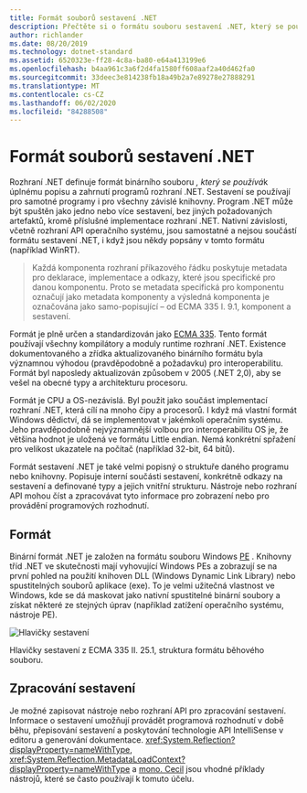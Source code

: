 ```yaml
---
title: Formát souborů sestavení .NET
description: Přečtěte si o formátu souboru sestavení .NET, který se používá k popisu a zahrnutí aplikací a knihoven .NET.
author: richlander
ms.date: 08/20/2019
ms.technology: dotnet-standard
ms.assetid: 6520323e-ff28-4c8a-ba80-e64a413199e6
ms.openlocfilehash: b4aa961c3a6f2d4fa1580ff608aaf2a40d462fa0
ms.sourcegitcommit: 33deec3e814238fb18a49b2a7e89278e27888291
ms.translationtype: MT
ms.contentlocale: cs-CZ
ms.lasthandoff: 06/02/2020
ms.locfileid: "84288508"
---
```

# <a name="net-assembly-file-format"></a>Formát souborů sestavení .NET

Rozhraní .NET definuje formát binárního souboru *, který se používá*k úplnému popisu a zahrnutí programů rozhraní .NET. Sestavení se používají pro samotné programy i pro všechny závislé knihovny. Program .NET může být spuštěn jako jedno nebo více sestavení, bez jiných požadovaných artefaktů, kromě příslušné implementace rozhraní .NET. Nativní závislosti, včetně rozhraní API operačního systému, jsou samostatné a nejsou součástí formátu sestavení .NET, i když jsou někdy popsány v tomto formátu (například WinRT).

> Každá komponenta rozhraní příkazového řádku poskytuje metadata pro deklarace, implementace a odkazy, které jsou specifické pro danou komponentu. Proto se metadata specifická pro komponentu označují jako metadata komponenty a výsledná komponenta je označována jako samo-popisující – od ECMA 335 I. 9.1, komponent a sestavení.

Formát je plně určen a standardizován jako [ECMA 335](https://www.ecma-international.org/publications/standards/Ecma-335.htm). Tento formát používají všechny kompilátory a moduly runtime rozhraní .NET. Existence dokumentovaného a zřídka aktualizovaného binárního formátu byla významnou výhodou (pravděpodobně a požadavku) pro interoperabilitu. Formát byl naposledy aktualizován způsobem v 2005 (.NET 2,0), aby se vešel na obecné typy a architekturu procesoru.

Formát je CPU a OS-nezávislá. Byl použit jako součást implementací rozhraní .NET, která cílí na mnoho čipy a procesorů. I když má vlastní formát Windows dědictví, dá se implementovat v jakémkoli operačním systému. Jeho pravděpodobně nejvýznamnější volbou pro interoperabilitu OS je, že většina hodnot je uložená ve formátu Little endian. Nemá konkrétní spřažení pro velikost ukazatele na počítač (například 32-bit, 64 bitů).

Formát sestavení .NET je také velmi popisný o struktuře daného programu nebo knihovny. Popisuje interní součásti sestavení, konkrétně odkazy na sestavení a definované typy a jejich vnitřní strukturu. Nástroje nebo rozhraní API mohou číst a zpracovávat tyto informace pro zobrazení nebo pro provádění programových rozhodnutí.

## <a name="format"></a>Formát

Binární formát .NET je založen na formátu souboru Windows [PE](https://en.wikipedia.org/wiki/Portable_Executable) . Knihovny tříd .NET ve skutečnosti mají vyhovující Windows PEs a zobrazují se na první pohled na použití knihoven DLL (Windows Dynamic Link Library) nebo spustitelných souborů aplikace (exe). To je velmi užitečná vlastnost ve Windows, kde se dá maskovat jako nativní spustitelné binární soubory a získat některé ze stejných úprav (například zatížení operačního systému, nástroje PE).

![Hlavičky sestavení](../media/assembly-format/assembly-headers.png)

Hlavičky sestavení z ECMA 335 II. 25.1, struktura formátu běhového souboru.

## <a name="process-the-assemblies"></a>Zpracování sestavení

Je možné zapisovat nástroje nebo rozhraní API pro zpracování sestavení. Informace o sestavení umožňují provádět programová rozhodnutí v době běhu, přepisování sestavení a poskytování technologie API IntelliSense v editoru a generování dokumentace. <xref:System.Reflection?displayProperty=nameWithType>, <xref:System.Reflection.MetadataLoadContext?displayProperty=nameWithType> a [mono. Cecil](https://www.mono-project.com/docs/tools+libraries/libraries/Mono.Cecil/) jsou vhodné příklady nástrojů, které se často používají k tomuto účelu.
